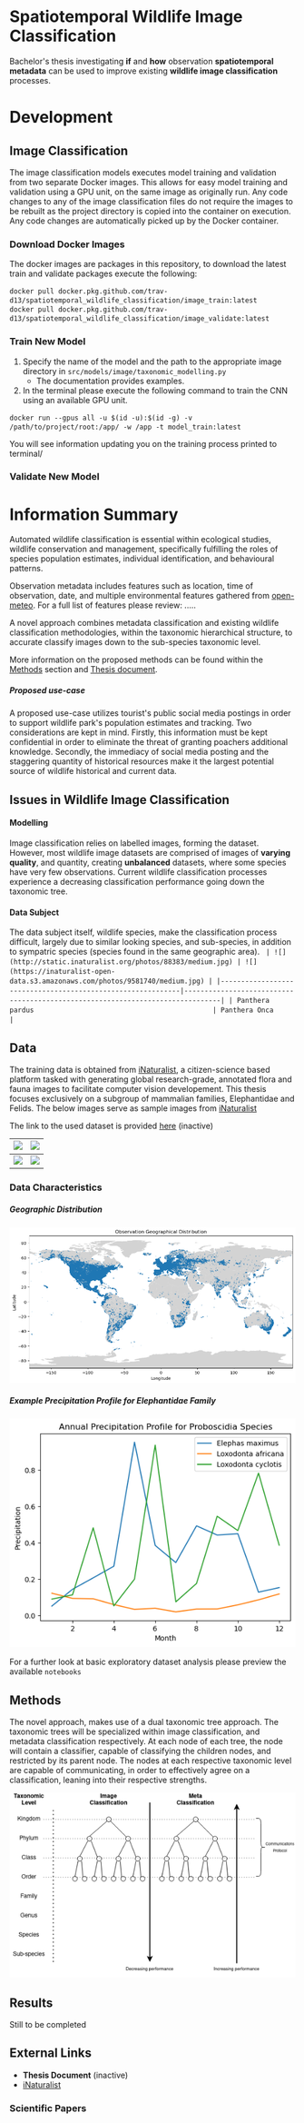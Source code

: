 # Spatiotemporal Wildlife Image Classification
Bachelor's thesis investigating **if** and **how** observation **spatiotemporal metadata** can be used to improve 
existing **wildlife image classification** processes. 

# Development

## Image Classification
The image classification models executes model training and validation from two separate Docker images. 
This allows for easy model training and validation using a GPU unit, on the same image as originally run. 
Any code changes to any of the image classification files do not require the images to be rebuilt as the project directory is 
copied into the container on execution. Any code changes are automatically picked up by the Docker container. 

### Download Docker Images
The docker images are packages in this repository, to download the latest train and validate packages execute the following: 
```angular2html
docker pull docker.pkg.github.com/trav-d13/spatiotemporal_wildlife_classification/image_train:latest
docker pull docker.pkg.github.com/trav-d13/spatiotemporal_wildlife_classification/image_validate:latest
```

### Train New Model
1. Specify the name of the model and the path to the appropriate image directory in `src/models/image/taxonomic_modelling.py`
   - The documentation provides examples. 
2. In the terminal please execute the following command to train the CNN using an available GPU unit.

```angular2html
docker run --gpus all -u $(id -u):$(id -g) -v /path/to/project/root:/app/ -w /app -t model_train:latest
```
You will see information updating you on the training process printed to terminal/

### Validate New Model




# Information Summary
Automated wildlife classification is essential within ecological studies, wildlife conservation and management, 
specifically fulfilling the roles of species population estimates, individual identification, and behavioural patterns.

Observation metadata includes features such as location, time of observation, date, and multiple environmental features 
gathered from [open-meteo](https://open-meteo.com/). For a full list of features please review: ..... 

A novel approach combines metadata classification and existing wildlife classification methodologies, within the 
taxonomic hierarchical structure, to accurate classify images down to the sub-species taxonomic level.


More information on the proposed methods can be found within the [Methods](#methods) 
section and [Thesis document](#external-links).

##### Proposed use-case
A proposed use-case utilizes tourist's public social media postings in order to support wildlife park's population 
estimates and tracking. 
Two considerations are kept in mind. Firstly, this information must be kept confidential in order to eliminate 
the threat of granting poachers additional knowledge. 
Secondly, the immediacy of social media posting and the staggering quantity of historical resources make it 
the largest potential source of wildlife historical and current data.

## Issues in Wildlife Image Classification
#### Modelling 
Image classification relies on labelled images, forming the dataset. 
However, most wildlife image datasets are comprised of images of **varying quality**, and quantity, 
creating **unbalanced** datasets, where some species have very few observations. 
Current wildlife classification processes experience a decreasing classification performance going down 
the taxonomic tree. 

#### Data Subject
The data subject itself, wildlife species, make the classification process difficult, largely due to similar looking 
species, and sub-species, in addition to sympatric species (species found in the same geographic area). 
`
| ![](http://static.inaturalist.org/photos/88383/medium.jpg) | ![](https://inaturalist-open-data.s3.amazonaws.com/photos/9581740/medium.jpg) |
|------------------------------------------------------------|-------------------------------------------------------------------------------|
| Panthera pardus                                            | Panthera Onca                                                                 |`

## Data
The training data is obtained from [iNaturalist](https://www.inaturalist.org/), a citizen-science based platform tasked with generating global research-grade, annotated flora and fauna images to facilitate computer vision developement. 
This thesis focuses exclusively on a subgroup of mammalian families, Elephantidae and Felids. 
The below images serve as sample images from [iNaturalist](https://www.inaturalist.org/)

The link to the used dataset is provided [here]() (inactive)

| ![](https://inaturalist-open-data.s3.amazonaws.com/photos/254323960/large.jpeg) | ![](https://inaturalist-open-data.s3.amazonaws.com/photos/254318111/large.jpeg) |
|--------------------------------------------------------------------------------|---------------------------------------------------------------------------------|
| ![](https://inaturalist-open-data.s3.amazonaws.com/photos/254306053/large.jpg) | ![](https://static.inaturalist.org/photos/254074172/large.jpg)                                                                           |


### Data Characteristics
##### Geographic Distribution
![](resources/readme_resources/geographic_distribution.png)

##### Example Precipitation Profile for Elephantidae Family
![](resources/readme_resources/elephant_precipitation_profile.png)

For a further look at basic exploratory dataset analysis please preview the available `notebooks`

## Methods
The novel approach, makes use of a dual taxonomic tree approach. 
The taxonomic trees will be specialized within image classification, and metadata classification respectively. 
At each node of each tree, the node will contain a classifier, capable of classifying the children nodes, and restricted
by its parent node. The nodes at each respective taxonomic level are capable of communicating, in order to effectively
agree on a classification, leaning into their respective strengths.

![](resources/readme_resources/dual_dt.png)


## Results
Still to be completed

## External Links
- **Thesis Document** (inactive)
- [iNaturalist](https://www.inaturalist.org/)

### Scientific Papers
